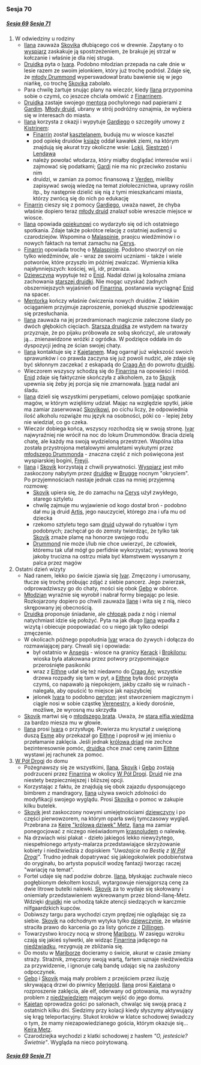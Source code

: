 ### Sesja 70
##### [Sesja 69](#sesja-069) [Sesja 71](#sesja-071)
1. W odwiedziny u rodziny
    - [Ilana](#g_ilana) zauważa [Skovika](#p_skovik) dłubiącego coś w drewnie. Zapytany o to [wyspiarz](#p_skovik) zaskakuje ją spostrzeżeniem, że brakuje jej strzał w kołczanie i właśnie je dla niej struga.
    - [Druidka](#g_ilana) pyta o [Ivara](#p_ivar). Podobno młodzian przepada na całe dnie w lesie razem ze swoim jelonkiem, który już trochę podrósł. Zdaje się, że [młody Drummond](#p_ivar) wyperswadował bratu bawienie się w jego niańkę, co trochę [Skovika](#p_skovik) zabolało.
    - Para chwilę żartuje snując plany na wieczór, kiedy [Ilana](#g_ilana) przypomina sobie o czymś, co jeszcze chciała omówić z [Finarrinem](#p_druid_finarrin).
    - [Druidka](#g_ilana) zastaje swojego [mentora](#p_druid_finarrin) pochylonego nad papierami z [Gardim](#p_gardi). [Młody druid](#p_gardi), ubrany w strój podróżny oznajmia, że wybiera się w interesach do miasta.
    - [Ilana](#g_ilana) korzysta z okazji i wypytuje [Gardiego](#p_gardi) o szczegóły umowy z [Kistrinem](#p_ksiaze_kistrin):
        + [Finarrin](#p_druid_finarrin) został <a href="https://youtu.be/aNmsCQ901AE">kasztelanem</a>, budują mu w wiosce kasztel
        + pod opiekę druidów [książę](#p_ksiaze_kistrin) oddał kawałek ziemi, na którym znajdują się akurat trzy okoliczne wsie: [Lokij](#l_lokij), [Siestrzeń](#l_siestrzen) i [Lendawa](#l_lendawa)
        + należy powołać włodarza, który miałby doglądać interesów wsi i zajmować się podatkami; [Gardi](#p_gardi) nie ma nic przeciwko zostaniu nim
        + druidzi, w zamian za pomoc finansową z [Verden](#l_verden), mieliby zapisywać swoją wiedzę na temat ziołolecznictwa, uprawy roślin itp., by następnie dzielić się nią z tymi mieszkańcami miasta, którzy zwrócą się do nich po edukację
    - [Finarrin](#p_druid_finarrin) cieszy się z pomocy [Gardiego](#p_gardi), uważa nawet, że chyba właśnie dopiero teraz [młody druid](#p_gardi) znalazł sobie wreszcie miejsce w wiosce.
    - [Ilana](#g_ilana) opowiada [opiekunowi](#p_druid_finarrin) co wydarzyło się od ich ostatniego spotkania. Zdaje także pokrótce relację z ostatniej audiencji u czarodziejów. Wspomina o [Malaspinie](#p_malaspina), praojcu wiedźminów i o nowych faktach na temat zamachu na [Cerys](#p_cerys).
    - [Finarrin](#p_druid_finarrin) opowiada trochę o [Malaspinie](#p_malaspina). Podobno stworzył on nie tylko wiedźminów, ale - wraz ze swoimi uczniami - także i wiele potworów, które  przyszło im później zwalczać. Wymienia kilka najsłynniejszych: kościej, wij, idr, przeraza.
    - [Dziewczyna](#g_ilana) wypytuje też o [Enid](#p_enid). Nadal dziwi ją kolosalna zmiana zachowania [starszej druidki](#p_enid). Nie mogąc uzyskać żadnych obszerniejszych wyjaśnień od [Finarrina](#p_druid_finarrin), postanawia wyciągnąć [Enid](#p_enid) na spacer.
    - [Mentorka](#p_enid) kończy właśnie ćwiczenia nowych druidów. Z lekkim ociąganiem przyjmuje zaproszenie, poniekąd słusznie spodziewając się przesłuchania. 
    - [Ilana](#g_ilana) zauważa na jej przedramionach magicznie zaleczone ślady po dwóch głębokich cięciach. [Starsza druidka](#p_enid) ze wstydem na twarzy przyznaje, że po pijaku próbowała ze sobą skończyć, ale uratowały ją... znienawidzone wróżki z ogródka. W podzięce oddała im do dyspozycji jedną ze ścian swojej chaty.
    - [Ilana](#g_ilana) kontaktuje się z [Kajetanem](#g_kajetan). Mag ogarnął już większość swoich sprawunków i co prawda zaczyna się już powoli nudzić, ale zdaje się być skłonnym zaczekać z eskapadą do [Craag An](#l_craag_an) do powrotu [druidki](#g_ilana).
    - Wieczorem wszyscy schodzą się do [Finarrina](#p_druid_finarrin) na opowieści i miód. [Enid](#p_enid) zdaje się faktycznie skończyła z alkoholem, za to [Skovik](#p_skovik) upewnia się żeby jej porcja się nie zmarnowała. [Ivara](#p_ivar) nadal ani śladu.
    - [Ilana](#g_ilana) dzieli się wszystkimi perypetiami, celowo pomijając spotkanie magów, w którym wzięliśmy udział. Mając na względzie spytki, jakie ma zamiar zaserwować [Skovikowi](#p_skovik), po cichu liczy, że odpowiednia ilość alkoholu rozwiąże mu język na osobności, póki co - lepiej żeby nie wiedział, co go czeka.
    - Wieczór dobiega końca, wszyscy rozchodzą się w swoją stronę. [Ivar](#p_ivar) najwyraźniej nie wrócił na noc do lokum Drummondów. Bracia dzielą chatę, ale każdy ma swoją wydzieloną przestrzeń. Wspólna izba została przystrojona metalowymi amuletami wykutymi przez [młodszego Drummonda](#p_ivar) - znaczna część z nich poświęcona jest wyspiarskiej bogini, [Freyji](#r_freyja).
    - [Ilana](#g_ilana) i [Skovik](#p_skovik) korzystają z chwili prywatności. [Wyspiarz](#p_skovik) jest miło zaskoczony nabytym przez [druidkę](#g_ilana) w [Brugge](#l_m_brugge) nocnym "okryciem". Po przyjemnościach nastaje jednak czas na mniej przyjemną rozmowę:
        + [Skovik](#p_skovik) upiera się, że do zamachu na [Cerys](#p_cerys) użył zwykłego, starego sztyletu
        + chwilę zajmuje mu wyjawienie od kogo dostał broń - podobno dał mu ją druid [Artis](#p_druid_artis), jego nauczyciel, którego zna i ufa mu od dziecka
        + rzekomo sztyletu tego sam [druid](#p_druid_artis) używał do rytuałów i tym podobnych; zachęcał go do zemsty twierdząc, że tylko tak [Skovik](#p_skovik) zmaże plamę na honorze swojego rodu
        + [Drummond](#p_skovik) nie może i/lub nie chce uwierzyć, że człowiek, któremu tak ufał mógł go perfidnie wykorzystać; wysnuwa teorię jakoby trucizna na ostrzu miała być kłamstwem wyssanym z palca przez magów
2. Ostatni dzień wizyty
    - Nad ranem, lekko po świcie zjawia się [Ivar](#p_ivar). Zmęczony i umorusany, tłucze się trochę próbując zdjąć z siebie pancerz. Jego zwierzak, odprowadziwszy go do chaty, mości się obok [Gebo](#p_gebo) w obórce.
    - [Młodzian](#p_ivar) wyraźnie się wyrobił i nabrał formy biegając po lesie. Rozkojarzony dopiero po chwili zauważa [Ilanę](#g_ilana) i wita się z nią, nieco skrępowany jej obecnością. 
    - [Druidka](#g_ilana) proponuje śniadanie, ale [chłopak](#p_ivar) pada z nóg i niemal natychmiast idzie się położyć. Pyta na jak długo [Ilana](#g_ilana) wpadła z wizytą i obiecuje poopowiadać co u niego jak tylko odeśpi zmęczenie.
    - W okolicach późnego popołudnia [Ivar](#p_ivar) wraca do żywych i dołącza do rozmawiającej pary. Chwali się i opowiada:
        +  był ostatnio w [Ansegis](#l_ansegis) - wiosce na granicy [Kerack](#l_kerack) i [Brokilonu](#l_brokilon); wioska była atakowana przez potwory przypominające przerośnięte pasikoniki
        +  wraz z [Eithne](#p_eithne) udał się też niedawno do [Craag An](#l_craag_an); wszystkie drzewa rozpadły się tam w pył, a [Eithne](#p_eithne) była dość przejęta czymś, co napawało ją niepokojem, jakby czaiło się w ruinach - nalegała, aby opuścić to miejsce jak najszybciej
        +  jelonek [Ivara](#p_ivar) to podobno [peryton](#b_peryton); jest stworzeniem magicznym i ciągle nosi w sobie cząstkę [Verenestry](#p_verenestra), a kiedy dorośnie, możliwe, że wyrosną mu skrzydła
    - [Skovik](#p_skovik) martwi się o [młodszego brata](#p_ivar). Uważa, że [stara elfia wiedźma](#p_eithne) za bardzo miesza mu w głowie.
    - [Ilana](#g_ilana) prosi [Ivara](#p_ivar) o przysługę. Powierza mu kryształ z uwięzioną duszą [Esme](#p_zielarka) aby przekazał go [Eithne](#p_eithne) i poprosił w jej imieniu o przełamanie zaklęcia. Jeśli jednak [królowa driad](#p_eithne) nie zechce bezinteresownie pomóc, [druidka](#g_ilana) chce znać cenę zanim [Eithne](#p_eithne) wystawi jej rachunek za pomoc.
3. [W Pół Drogi](#l_pol_drogi) do domu
    - Pożegnawszy się ze wszystkimi, [Ilana](#g_ilana), [Skovik](#p_skovik) i [Gebo](#p_gebo) zostają podrzuceni przez [Finarrina](#p_druid_finarrin) w okolicy [W Pół Drogi](#l_pol_drogi). [Druid](#p_druid_finarrin) nie zna niestety bezpieczniejszej i bliższej opcji.
    - Korzystając z faktu, że znajdują się obok zajazdu dysponującego bimbrem z mandragory, [Ilana](#g_ilana) używa swoich zdolności do modyfikacji swojego wyglądu. Prosi [Skovika](#p_skovik) o pomoc w zakupie kilku butelek.
    - [Skovik](#p_skovik) jest zaskoczony nowymi umiejętnościami [dziewczyny](#g_ilana) i po części pierwowzorem, na którym oparła swój tymczasowy wygląd. Przebrana za [Keirę "królową dziwek" Metz](#p_keira_metz), [Ilana](#g_ilana) ma zamiar ponegocjować z niczego nieświadomym [krasnoludem](#p_morgan) o nalewkę.
    - Na drzwiach wisi plakat - dzieło jakiegoś lekko niewyżytego, niespełnionego artysty-malarza przedstawiające skrzyżowanie kobiety i niedźwiedzia z dopiskiem _"Uważajcie na Bestię z [W Pół Drogi](#l_pol_drogi)"_. Trudno jednak dopatrywać się jakiegokolwiek podobieństwa do oryginału, bo artysta popuścił wodzę fantazji tworząc raczej "wariację na temat".
    - Fortel udaje się nad podziw dobrze. [Ilana](#g_ilana), błyskając zuchwale nieco pogłębionym dekoltem koszuli, wytargowuje nienajgorszą cenę za dwie litrowe butelki nalewki. [Skovik](#p_skovik) za to wydaje się skołowany i oniemiały przedstawieniem wykreowanym przez blond-Ilanę-Metz. Wdzięki [druidki](#g_ilana) nie uchodzą także atencji siedzących w karczmie nilfgaardzkich kupców.
    - Dobiwszy targu para wychodzi czym prędzej nie oglądając się za siebie. [Skovik](#p_skovik) na odchodnym wytyka tylko [dziewczynie](#g_ilana), że właśnie straciła prawo do karcenia go za listy gończe z [Dillingen](#l_dillingen).
    - Towarzystwo kroczy nocą w stronę [Mariboru](#l_maribor). W zasięgu wzroku czają się jakieś sylwetki, ale widząc [Finarrina](#p_druid_finarrin) jadącego na [niedźwiadku](#p_gebo), rezygnują ze zbliżania się.
    - Do mostu w [Mariborze](#l_maribor) docieramy o świcie, akurat w czasie zmiany straży. Strażnik, zmęczony swoją wartą, fartem uznaje niedźwiedzia za przywidzenie, i ignoruje całą bandę udając się na zasłużony odpoczynek.
    - [Gebo](#p_gebo) i [Skovik](#p_skovik) mają mały problem z przejściem przez iluzję skrywającą drzwi do piwnicy [Merigold](#p_triss_merigold). [Ilana](#g_ilana) prosi [Kajetana](#g_kajetan) o rozproszenie zaklęcia, ale elf, oderwany od gotowania, ma wyraźny problem z [niedźwiedziem](#p_gebo) mającym wejść do jego domu.
    - [Kajetan](#g_kajetan) oprowadza gości po salonach, chwaląc się swoją pracą z ostatnich kilku dni. Siedzimy przy kolacji kiedy słyszymy aktywujący się krąg teleportacyjny. Stukot kroków w klatce schodowej świadczy o tym, że mamy niezapowiedzianego gościa, którym okazuje się... [Keira Metz](#p_keira_metz).
    - Czarodziejka wychodzi z klatki schodowej z hasłem _"O, jesteście? Świetnie"_. Wygląda na nieco poirytowaną.

##### [Sesja 69](#sesja-069) [Sesja 71](#sesja-071)